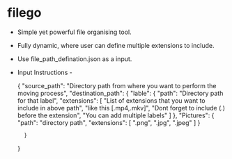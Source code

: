 # filego

* Simple yet powerful file organising tool.
* Fully dynamic, where user can define multiple extensions to include.
* Use file_path_defination.json as a input.
* Input Instructions -

    {
        "source_path": "Directory path from where you want to perform the moving process",
        "destination_path": {
            "lable": {
                "path": "Directory path for that label",
                "extensions": [
                    "List of extensions that you want to include in above path",
                    "like this [.mp4,.mkv]",
                    "Dont forget to include (.) before the extension",
                    "You can add multiple labels"
                ]
            },
            "Pictures": {
                "path": "directory path",
                "extensions": [
                    ".png",
                    ".jpg",
                    ".jpeg"
                ]
            }

        }
    }
